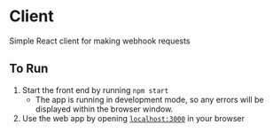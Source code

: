# Client
Simple React client for making webhook requests

## To Run
1. Start the front end by running `npm start`
   - The app is running in development mode, so any errors will be displayed within the browser window.
2. Use the web app by opening [`localhost:3000`](http://localhost:3000) in your browser
